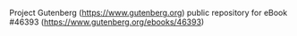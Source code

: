 Project Gutenberg (https://www.gutenberg.org) public repository for eBook #46393 (https://www.gutenberg.org/ebooks/46393)
